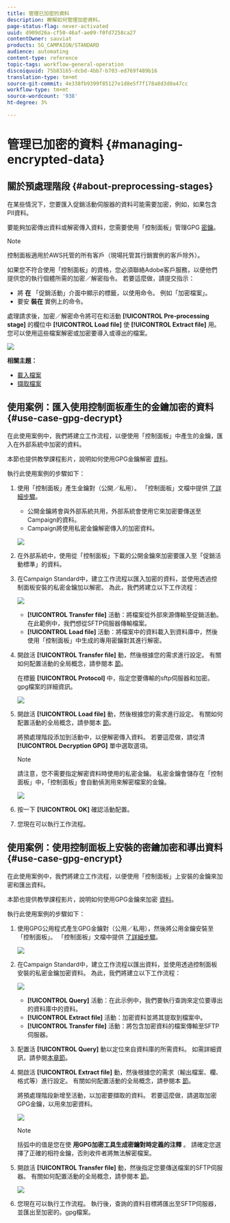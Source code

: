 ```yaml
---
title: 管理已加密的資料
description: 瞭解如何管理加密資料。
page-status-flag: never-activated
uuid: d909d26a-cf50-46af-ae09-f0fd7258ca27
contentOwner: sauviat
products: SG_CAMPAIGN/STANDARD
audience: automating
content-type: reference
topic-tags: workflow-general-operation
discoiquuid: 75b83165-dcbd-4bb7-b703-ed769f489b16
translation-type: tm+mt
source-git-commit: 4e338fb9399f85127e1d8e5f7f178a8d3d0a47cc
workflow-type: tm+mt
source-wordcount: '938'
ht-degree: 3%

---
```



# 管理已加密的資料 {#managing-encrypted-data}

## 關於預處理階段 {#about-preprocessing-stages}

在某些情況下，您要匯入促銷活動伺服器的資料可能需要加密，例如，如果包含PII資料。

要能夠加密傳出資料或解密傳入資料，您需要使用「控制面板」管理GPG [密鑰](https://docs.adobe.com/content/help/zh-Hant/control-panel/using/instances-settings/gpg-keys-management.html)。

>[!NOTE]
>
>控制面板適用於AWS托管的所有客戶（現場托管其行銷實例的客戶除外）。

如果您不符合使用「控制面板」的資格，您必須聯絡Adobe客戶服務，以便他們提供您的執行個體所需的加密／解密指令。 若要這麼做，請提交指示：

* 將 **在** 「促銷活動」介面中顯示的標籤，以使用命令。 例如「加密檔案」。
* 要安 **裝在** 實例上的命令。

處理請求後，加密／解密命令將可在和活動 **[!UICONTROL Pre-processing stage]** 的欄位中 **[!UICONTROL Load file]** 使 **[!UICONTROL Extract file]** 用。 您可以使用這些檔案解密或加密要導入或導出的檔案。

![](assets/preprocessing-encryption.png)

**相關主題：**

* [載入檔案](../../automating/using/load-file.md)
* [擷取檔案](../../automating/using/extract-file.md)

## 使用案例：匯入使用控制面板產生的金鑰加密的資料 {#use-case-gpg-decrypt}

在此使用案例中，我們將建立工作流程，以便使用「控制面板」中產生的金鑰，匯入在外部系統中加密的資料。

本節也提供教學課程影片，說明如何使用GPG金鑰解密 [資料](https://docs.adobe.com/content/help/en/campaign-standard-learn/tutorials/administrating/control-panel/gpg-key-management/decrypting-data.html)。

執行此使用案例的步驟如下：

1. 使用「控制面板」產生金鑰對（公開／私用）。 「控制面板」文檔中提供 [了詳細步驟](https://docs.adobe.com/content/help/en/control-panel/using/instances-settings/gpg-keys-management.html#decrypting-data)。

   * 公開金鑰將會與外部系統共用，外部系統會使用它來加密要傳送至Campaign的資料。
   * Campaign將使用私密金鑰解密傳入的加密資料。

   ![](assets/gpg_generate.png)

1. 在外部系統中，使用從「控制面板」下載的公開金鑰來加密要匯入至「促銷活動標準」的資料。

1. 在Campaign Standard中，建立工作流程以匯入加密的資料，並使用透過控制面板安裝的私密金鑰加以解密。 為此，我們將建立以下工作流程：

   ![](assets/gpg_workflow.png)

   * **[!UICONTROL Transfer file]** 活動：將檔案從外部來源傳輸至促銷活動。 在此範例中，我們想從SFTP伺服器傳輸檔案。
   * **[!UICONTROL Load file]** 活動：將檔案中的資料載入到資料庫中，然後使用「控制面板」中生成的專用密鑰對其進行解密。

1. 開啟活 **[!UICONTROL Transfer file]** 動，然後根據您的需求進行設定。 有關如何配置活動的全局概念，請參閱本 [節](../../automating/using/load-file.md)。

   在標籤 **[!UICONTROL Protocol]** 中，指定您要傳輸的sftp伺服器和加密。gpg檔案的詳細資訊。

   ![](assets/gpg_transfer.png)

1. 開啟活 **[!UICONTROL Load file]** 動，然後根據您的需求進行設定。 有關如何配置活動的全局概念，請參閱本 [節](../../automating/using/load-file.md)。

   將預處理階段添加到活動中，以便解密傳入資料。 若要這麼做，請從清 **[!UICONTROL Decryption GPG]** 單中選取選項。

   >[!NOTE]
   >
   >請注意，您不需要指定解密資料時使用的私密金鑰。 私密金鑰會儲存在「控制面板」中，「控制面板」會自動偵測用來解密檔案的金鑰。

   ![](assets/gpg_load.png)

1. 按一下 **[!UICONTROL OK]** 確認活動配置。

1. 您現在可以執行工作流程。

## 使用案例：使用控制面板上安裝的密鑰加密和導出資料 {#use-case-gpg-encrypt}

在此使用案例中，我們將建立工作流程，以便使用「控制面板」上安裝的金鑰來加密和匯出資料。

本節也提供教學課程影片，說明如何使用GPG金鑰來加密 [資料](https://docs.adobe.com/content/help/en/campaign-standard-learn/tutorials/administrating/control-panel/gpg-key-management/using-a-gpg-key-to-encrypt-data.html)。

執行此使用案例的步驟如下：

1. 使用GPG公用程式產生GPG金鑰對（公用／私用），然後將公用金鑰安裝至「控制面板」。 「控制面板」文檔中提供 [了詳細步驟](https://docs.adobe.com/content/help/en/control-panel/using/instances-settings/gpg-keys-management.html#encrypting-data)。

   ![](assets/gpg_install.png)

1. 在Campaign Standard中，建立工作流程以匯出資料，並使用透過控制面板安裝的私密金鑰加密資料。 為此，我們將建立以下工作流程：

   ![](assets/gpg-workflow-export.png)

   * **[!UICONTROL Query]** 活動：在此示例中，我們要執行查詢來定位要導出的資料庫中的資料。
   * **[!UICONTROL Extract file]** 活動：加密資料並將其提取到檔案中。
   * **[!UICONTROL Transfer file]** 活動：將包含加密資料的檔案傳輸至SFTP伺服器。

1. 配置活 **[!UICONTROL Query]** 動以定位來自資料庫的所需資料。 如需詳細資訊，請參閱[本章節](../../automating/using/query.md)。

1. 開啟活 **[!UICONTROL Extract file]** 動，然後根據您的需求（輸出檔案、欄、格式等）進行設定。 有關如何配置活動的全局概念，請參閱本 [節](../../automating/using/extract-file.md)。

   將預處理階段新增至活動，以加密要擷取的資料。 若要這麼做，請選取加密GPG金鑰，以用來加密資料。

   ![](assets/gpg-extract-stage.png)

   >[!NOTE]
   >
   >括弧中的值是您在使 **用GPG加密工具生成密鑰對時定義的注釋** 。 請確定您選擇了正確的相符金鑰，否則收件者將無法解密檔案。

1. 開啟活 **[!UICONTROL Transfer file]** 動，然後指定您要傳送檔案的SFTP伺服器。 有關如何配置活動的全局概念，請參閱本 [節](../../automating/using/transfer-file.md)。

   ![](assets/gpg-transfer-encrypt.png)

1. 您現在可以執行工作流程。 執行後，查詢的資料目標將匯出至SFTP伺服器，並匯出至加密的。gpg檔案。
